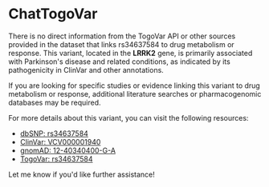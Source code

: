 # ChatTogoVar

There is no direct information from the TogoVar API or other sources provided in the dataset that links rs34637584 to drug metabolism or response. This variant, located in the **LRRK2** gene, is primarily associated with Parkinson's disease and related conditions, as indicated by its pathogenicity in ClinVar and other annotations.

If you are looking for specific studies or evidence linking this variant to drug metabolism or response, additional literature searches or pharmacogenomic databases may be required.

For more details about this variant, you can visit the following resources:
- [dbSNP: rs34637584](https://identifiers.org/dbsnp/rs34637584)
- [ClinVar: VCV000001940](https://www.ncbi.nlm.nih.gov/clinvar/variation/1940)
- [gnomAD: 12-40340400-G-A](https://gnomad.broadinstitute.org/variant/12-40340400-G-A?dataset=gnomad_r4)
- [TogoVar: rs34637584](https://jmorp.megabank.tohoku.ac.jp/search?query=12%3A40340400)

Let me know if you'd like further assistance!